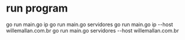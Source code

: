 # run program
go run main.go ip
go run main.go servidores
go run main.go ip --host willemallan.com.br
go run main.go servidores --host willemallan.com.br
